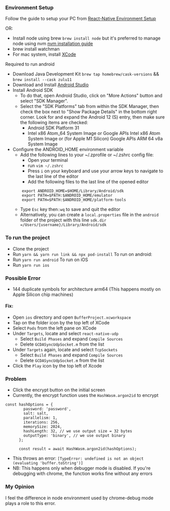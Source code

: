 ### Environment Setup

Follow the guide to setup your PC from [React-Native Environment Setup](https://reactnative.dev/docs/environment-setup)

OR:

- Install node using brew `brew install node` but it's preferred to manage node using nvm [nvm installation guide](https://tecadmin.net/install-nvm-macos-with-homebrew/)
- brew install watchman
- For mac system, install [XCode](https://apps.apple.com/ng/app/xcode/id497799835?mt=12)

Required to run android
- Download Java Development Kit `brew tap homebrew/cask-versions` && `brew install --cask zulu11`
- Download and Install [Android Studio](https://developer.android.com/studio)
- Install Android SDK
  - To do that, open Android Studio, click on "More Actions" button and select "SDK Manager".
  - Select the "SDK Platforms" tab from within the SDK Manager, then check the box next to "Show Package Details" in the bottom right corner. Look for and expand the Android 12 (S) entry, then make sure the following items are checked:
    - Android SDK Platform 31
    - Intel x86 Atom_64 System Image or Google APIs Intel x86 Atom System Image or (for Apple M1 Silicon) Google APIs ARM 64 v8a System Image
- Configure the ANDROID_HOME environment variable
  - Add the following lines to your ~/.zprofile or ~/.zshrc config file:
    - Open your terminal
    - run `vim ~/.zshrc`
    - Press `i` on your keyboard and use your arrow keys to navigate to the last line of the editor
    - Add the following files to the last line of the opened editor
  ```
      export ANDROID_HOME=$HOME/Library/Android/sdk
      export PATH=$PATH:$ANDROID_HOME/emulator
      export PATH=$PATH:$ANDROID_HOME/platform-tools
  ```
    - Type `Esc` key then`:wq` to save and quit the editor
  - Alternatively, you can create a `local.properties` file in the `android` folder of the project with this line `sdk.dir =/Users/{username}/Library/Android/sdk`

### To run the project
- Clone the project
- Run `yarn && yarn run link && npx pod-install`
To run on android:
- Run `yarn run android`
To run on iOS
- Run `yarn run ios`

### Possible Error
- 144 duplicate symbols for architecture arm64 (This happens mostly on Apple Silicon chip machines)
#### Fix:
- Open `ios` directory and open `BufferProject.xcworkspace`
- Tap on the folder icon by the top left of XCode
- Select `Pods` from the left pane on XCode
- Under `Targets`, locate and select `react-native-udp`
  - Select `Build Phases` and expand `Compile Sources`
  - Delete `GCDASyncUdpSocket.m` from the list
- Under `Targets` again, locate and select `TcpSockets`
  - Select `Build Phases` and expand `Compile Sources`
  - Delete `GCDASyncUdpSocket.m` from the list
- Click the `Play` icon by the top left of Xcode

### Problem
- Click the encrypt button on the initial screen
- Currently, the encrypt function uses the `HashWasm.argon2id` to encrypt
```
const hashOptions = {
        password: 'password',
        salt: salt,
        parallelism: 1,
        iterations: 256,
        memorySize: 2024,
        hashLength: 32, // we use output size = 32 bytes
        outputType: 'binary', // we use output binary
      };

      const result = await HashWasm.argon2id(hashOptions);
```
- This throws an error: `[TypeError: undefined is not an object (evaluating 'buffer.toString')]`
- NB: This happens only when debugger mode is disabled. If you're debugging with chrome, the function works fine without any errors

### My Opinion
I feel the difference in node environment used by chrome-debug mode plays a role to this error.
